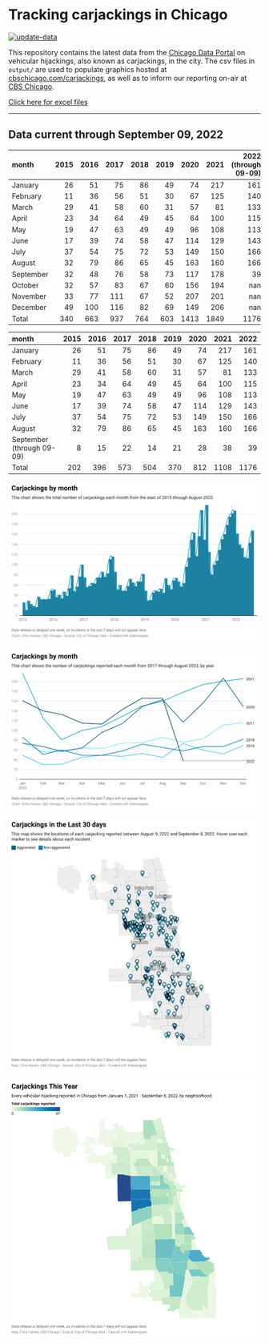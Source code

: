 # Tracking carjackings in Chicago

[![update-data](https://github.com/hackerlikecomputer/chicago-carjacking-tracker/actions/workflows/update-data.yml/badge.svg)](https://github.com/hackerlikecomputer/chicago-carjacking-tracker/actions/workflows/update-data.yml)

This repository contains the latest data from the [Chicago Data Portal](https://data.cityofchicago.org) on vehicular hijackings, also known as carjackings, in the city. 
The csv files in `output/` are used to populate graphics hosted at [cbschicago.com/carjackings](https://cbschicago.com/carjackings), as well as to inform our reporting on-air at [CBS Chicago](https://cbschicago.com).

[Click here for excel files](output/excel/)

---

## Data current through September 09, 2022

| month     |   2015 |   2016 |   2017 |   2018 |   2019 |   2020 |   2021 |   2022 (through 09-09) |
|:----------|-------:|-------:|-------:|-------:|-------:|-------:|-------:|-----------------------:|
| January   |     26 |     51 |     75 |     86 |     49 |     74 |    217 |                    161 |
| February  |     11 |     36 |     56 |     51 |     30 |     67 |    125 |                    140 |
| March     |     29 |     41 |     58 |     60 |     31 |     57 |     81 |                    133 |
| April     |     23 |     34 |     64 |     49 |     45 |     64 |    100 |                    115 |
| May       |     19 |     47 |     63 |     49 |     49 |     96 |    108 |                    113 |
| June      |     17 |     39 |     74 |     58 |     47 |    114 |    129 |                    143 |
| July      |     37 |     54 |     75 |     72 |     53 |    149 |    150 |                    166 |
| August    |     32 |     79 |     86 |     65 |     45 |    163 |    160 |                    166 |
| September |     32 |     48 |     76 |     58 |     73 |    117 |    178 |                     39 |
| October   |     32 |     57 |     83 |     67 |     60 |    156 |    194 |                    nan |
| November  |     33 |     77 |    111 |     67 |     52 |    207 |    201 |                    nan |
| December  |     49 |    100 |    116 |     82 |     69 |    149 |    206 |                    nan |
| Total     |    340 |    663 |    937 |    764 |    603 |   1413 |   1849 |                   1176 |

| month                     |   2015 |   2016 |   2017 |   2018 |   2019 |   2020 |   2021 |   2022 |
|:--------------------------|-------:|-------:|-------:|-------:|-------:|-------:|-------:|-------:|
| January                   |     26 |     51 |     75 |     86 |     49 |     74 |    217 |    161 |
| February                  |     11 |     36 |     56 |     51 |     30 |     67 |    125 |    140 |
| March                     |     29 |     41 |     58 |     60 |     31 |     57 |     81 |    133 |
| April                     |     23 |     34 |     64 |     49 |     45 |     64 |    100 |    115 |
| May                       |     19 |     47 |     63 |     49 |     49 |     96 |    108 |    113 |
| June                      |     17 |     39 |     74 |     58 |     47 |    114 |    129 |    143 |
| July                      |     37 |     54 |     75 |     72 |     53 |    149 |    150 |    166 |
| August                    |     32 |     79 |     86 |     65 |     45 |    163 |    160 |    166 |
| September (through 09-09) |      8 |     15 |     22 |     14 |     21 |     28 |     38 |     39 |
| Total                     |    202 |    396 |    573 |    504 |    370 |    812 |   1108 |   1176 |

[![output/img/dw/carjacking-by-month-historical.png](output/img/dw/carjacking-by-month-historical.png)](https://datawrapper.dwcdn.net/Y7rwP/)

[![output/img/dw/carjacking-by-month-yoy.png](output/img/dw/carjacking-by-month-yoy.png)](https://datawrapper.dwcdn.net/8Ljaw/)

[![output/img/dw/carjacking-last-30-days.png](output/img/dw/carjacking-last-30-days.png)](https://datawrapper.dwcdn.net/EK2p4/)

[![output/img/dw/carjacking-by-neighborhood.png](output/img/dw/carjacking-by-neighborhood.png)](https://datawrapper.dwcdn.net/EurKU/)

